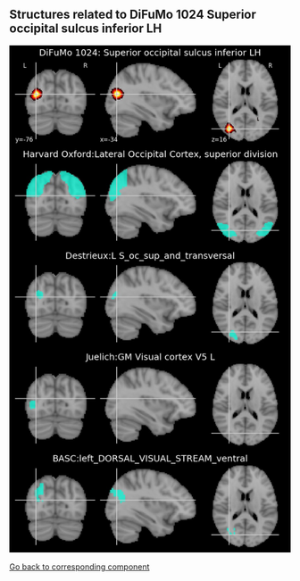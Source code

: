 


## Structures related to DiFuMo 1024 Superior occipital sulcus inferior LH

![573](573.jpg "Structures related to DiFuMo 1024 Superior occipital sulcus inferior LH")

[Go back to corresponding component](https://parietal-inria.github.io/DiFuMo/1024/html/573.html)